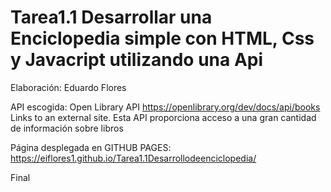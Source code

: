 # Tarea1.1 Desarrollar una Enciclopedia simple con HTML, Css y Javacript utilizando una Api

Elaboración: Eduardo Flores

API escogida: Open Library API https://openlibrary.org/dev/docs/api/books Links to an external site. Esta API proporciona acceso a una gran cantidad de información sobre libros

Página desplegada en GITHUB PAGES: https://eiflores1.github.io/Tarea1.1Desarrollodeenciclopedia/

Final